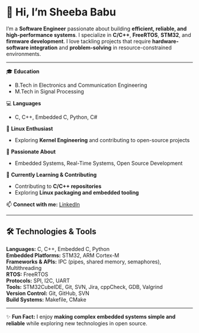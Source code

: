 # 👋 Hi, I’m Sheeba Babu

I’m a **Software Engineer** passionate about building **efficient, reliable, and high-performance systems**. I specialize in **C/C++**, **FreeRTOS**, **STM32**, and **firmware development**. I love tackling projects that require **hardware-software integration** and **problem-solving** in resource-constrained environments.

---

🎓 **Education**  
- B.Tech in Electronics and Communication Engineering  
- M.Tech in Signal Processing  

💻 **Languages**  
- C, C++, Embedded C, Python, C#  

🐧 **Linux Enthusiast**  
- Exploring **Kernel Engineering** and contributing to open-source projects  

🚀 **Passionate About**  
- Embedded Systems, Real-Time Systems, Open Source Development  

🌱 **Currently Learning & Contributing**  
- Contributing to **C/C++ repositories**  
- Exploring **Linux packaging and embedded tooling**  

📫 **Connect with me:** [LinkedIn](https://www.linkedin.com/in/sheeba-b-858761131)

---

## 🛠️ Technologies & Tools

**Languages:** C, C++, Embedded C, Python  
**Embedded Platforms:** STM32, ARM Cortex-M  
**Frameworks & APIs:** IPC (pipes, shared memory, semaphores), Multithreading  
**RTOS:** FreeRTOS  
**Protocols:** SPI, I2C, UART  
**Tools:** STM32CubeIDE, Git, SVN, Jira, cppCheck, GDB, Valgrind  
**Version Control:** Git, GitHub, SVN  
**Build Systems:** Makefile, CMake  

---

✨ **Fun Fact:** I enjoy **making complex embedded systems simple and reliable** while exploring new technologies in open source.

